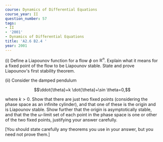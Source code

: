 ```yaml
---
course: Dynamics of Differential Equations
course_year: II
question_number: 57
tags:
- II
- '2001'
- Dynamics of Differential Equations
title: 'A2.6 B2.4 '
year: 2001
---
```



(i) Define a Liapounov function for a flow $\phi$ on $\mathbb{R}^{n}$. Explain what it means for a fixed point of the flow to be Liapounov stable. State and prove Liapounov's first stability theorem.

(ii) Consider the damped pendulum

$$\ddot{\theta}+k \dot{\theta}+\sin \theta=0,$$

where $k>0$. Show that there are just two fixed points (considering the phase space as an infinite cylinder), and that one of these is the origin and is Liapounov stable. Show further that the origin is asymptotically stable, and that the the $\omega$-limit set of each point in the phase space is one or other of the two fixed points, justifying your answer carefully.

[You should state carefully any theorems you use in your answer, but you need not prove them.]